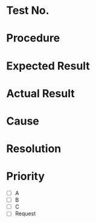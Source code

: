 # Test No.

# Procedure

# Expected Result

# Actual Result

# Cause

# Resolution

# Priority
- [ ]  A
- [ ]  B
- [ ]  C
- [ ]  Request
